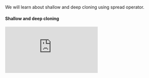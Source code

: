 We will learn about shallow and deep cloning using spread operator.

#### Shallow and deep cloning

<div class="youtube-embed">
  <iframe src="https://www.youtube-nocookie.com/embed/XLnOQH8_UCg?rel=0" frameborder="0" allow="accelerometer; autoplay; encrypted-media; gyroscope; picture-in-picture" allowfullscreen></iframe>
</div>
